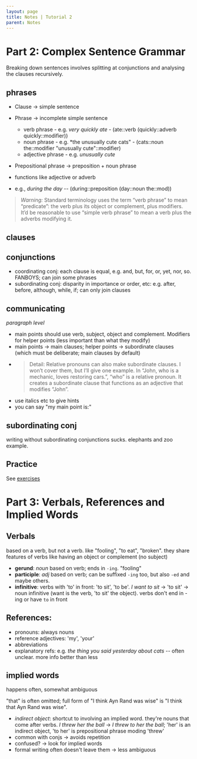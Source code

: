 ```yaml
---
layout: page
title: Notes | Tutorial 2
parent: Notes
---
```


# Part 2: Complex Sentence Grammar

Breaking down sentences involves splitting at conjunctions and analysing the clauses recursively.

## phrases

* Clause -> simple sentence
* Phrase -> incomplete simple sentence
  * verb phrase - e.g. *very quickly ate* - (ate::verb (quickly::adverb quickly::modifier))
  * noun phrase - e.g. *the unusually cute cats" - (cats::noun the::modifier "unusually cute"::modifier)
  * adjective phrase - e.g. *unusually cute*

* Prepositional phrase -> preposition + noun phrase
* functions like adjective or adverb
* e.g., *during the day* -- (during::preposition (day::noun the::mod))

> *Warning:* Standard terminology uses the term “verb phrase” to mean “predicate”: the verb plus its object or complement, plus modifiers. It’d be reasonable to use “simple verb phrase” to mean a verb plus the adverbs modifying it.

## clauses

## conjunctions

* coordinating conj: each clause is equal, e.g. and, but, for, or, yet, nor, so. FANBOYS; can join some phrases
* subordinating conj: disparity in importance or order, etc: e.g. after, before, although, while, if; can only join clauses

## communicating

*paragraph level*

* main points should use verb, subject, object and complement. Modifiers for helper points (less important than what they modify)
* main points -> main clauses; helper points -> subordinate clauses (which must be deliberate; main clauses by default)
* > Detail: Relative pronouns can also make subordinate clauses. I won’t cover them, but I’ll give one example. In “John, who is a mechanic, loves restoring cars.”, “who” is a relative pronoun. It creates a subordinate clause that functions as an adjective that modifies “John”.
* use italics etc to give hints
* you can say "my main point is:"

## subordinating conj

writing without subordinating conjunctions sucks. elephants and zoo example.

## Practice

See [exercises](../ex/02-ex.md)

# Part 3: Verbals, References and Implied Words

## Verbals

based on a verb, but not a verb. like "fooling", "to eat", "broken". they share features of verbs like having an object or complement (no subject)

* **gerund**: *noun* based on verb; ends in `-ing`. "fooling"
* **participle**: *adj* based on verb; can be suffixed `-ing` too, but also `-ed` and maybe others.
* **infinitive**: verbs with 'to' in front: 'to sit', 'to be'. *I want to sit* -> 'to sit' -> noun infinitive (want is the verb, 'to sit' the object). verbs don't end in -ing or have `to` in front

## References:

* pronouns: always nouns
* reference adjectives: 'my', 'your'
* abbreviations
* explanatory refs: e.g. *the thing you said yesterday about cats* -- often unclear. more info better than less

## implied words

happens often, somewhat ambiguous

"that" is often omitted; full form of "I think Ayn Rand was wise" is "I think that Ayn Rand was wise". 

* *indirect object*: shortcut to involving an implied word. they're nouns that come after verbs. *I threw her the ball* -> *I threw to her the ball*; 'her' is an indirect object, 'to her' is prepositional phrase moding 'threw'
* common with conjs -> avoids repetition
* confused? -> look for implied words
* formal writing often doesn't leave them -> less ambiguous
